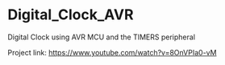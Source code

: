# Digital_Clock_AVR
Digital Clock using AVR MCU and the TIMERS peripheral

Project link: https://www.youtube.com/watch?v=8OnVPIa0-vM
